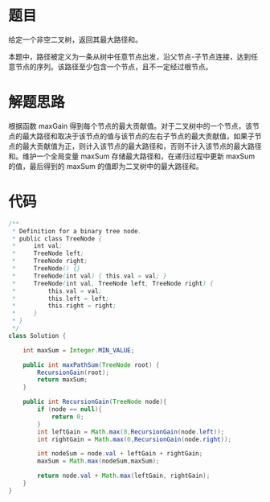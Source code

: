# 题目

给定一个非空二叉树，返回其最大路径和。

本题中，路径被定义为一条从树中任意节点出发，沿父节点-子节点连接，达到任意节点的序列。该路径至少包含一个节点，且不一定经过根节点。

# 解题思路

根据函数 maxGain 得到每个节点的最大贡献值。对于二叉树中的一个节点，该节点的最大路径和取决于该节点的值与该节点的左右子节点的最大贡献值，如果子节点的最大贡献值为正，则计入该节点的最大路径和，否则不计入该节点的最大路径和。维护一个全局变量 maxSum 存储最大路径和，在递归过程中更新 maxSum 的值，最后得到的 maxSum 的值即为二叉树中的最大路径和。

# 代码

```java
/**
 * Definition for a binary tree node.
 * public class TreeNode {
 *     int val;
 *     TreeNode left;
 *     TreeNode right;
 *     TreeNode() {}
 *     TreeNode(int val) { this.val = val; }
 *     TreeNode(int val, TreeNode left, TreeNode right) {
 *         this.val = val;
 *         this.left = left;
 *         this.right = right;
 *     }
 * }
 */
class Solution {

    int maxSum = Integer.MIN_VALUE;

    public int maxPathSum(TreeNode root) {
        RecursionGain(root);
        return maxSum;
    }

    public int RecursionGain(TreeNode node){
        if (node == null){
            return 0;
        }
        int leftGain = Math.max(0,RecursionGain(node.left));
        int rightGain = Math.max(0,RecursionGain(node.right));

        int nodeSum = node.val + leftGain + rightGain;
        maxSum = Math.max(nodeSum,maxSum);

        return node.val + Math.max(leftGain, rightGain);
    }
}

```

